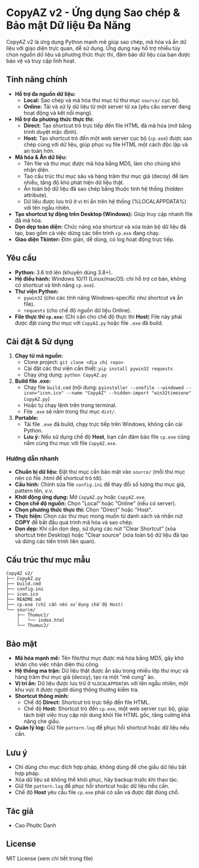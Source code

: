# CopyAZ v2 - Ứng dụng Sao chép & Bảo mật Dữ liệu Đa Năng

CopyAZ v2 là ứng dụng Python mạnh mẽ giúp sao chép, mã hóa và ẩn dữ liệu với giao diện trực quan, dễ sử dụng. Ứng dụng nay hỗ trợ nhiều tùy chọn nguồn dữ liệu và phương thức thực thi, đảm bảo dữ liệu của bạn được bảo vệ và truy cập linh hoạt.

## Tính năng chính

-   **Hỗ trợ đa nguồn dữ liệu:**
    -   **Local:** Sao chép và mã hóa thư mục từ thư mục `source/` cục bộ.
    -   **Online:** Tải và xử lý dữ liệu từ một server từ xa (yêu cầu server đang hoạt động và kết nối mạng).
-   **Hỗ trợ đa phương thức thực thi:**
    -   **Direct:** Tạo shortcut trỏ trực tiếp đến file HTML đã mã hóa (mở bằng trình duyệt mặc định).
    -   **Host:** Tạo shortcut trỏ đến một web server cục bộ (`cp.exe`) được sao chép cùng với dữ liệu, giúp phục vụ file HTML một cách độc lập và an toàn hơn.
-   **Mã hóa & Ẩn dữ liệu:**
    -   Tên file và thư mục được mã hóa bằng MD5, làm cho chúng khó nhận diện.
    -   Tạo cấu trúc thư mục sâu và hàng trăm thư mục giả (decoy) để làm nhiễu, tăng độ khó phát hiện dữ liệu thật.
    -   Ẩn toàn bộ dữ liệu đã sao chép bằng thuộc tính hệ thống (hidden attribute).
    -   Dữ liệu được lưu trữ ở vị trí ẩn trên hệ thống (%LOCALAPPDATA%) với tên ngẫu nhiên.
-   **Tạo shortcut tự động trên Desktop (Windows):** Giúp truy cập nhanh file đã mã hóa.
-   **Dọn dẹp toàn diện:** Chức năng xóa shortcut và xóa toàn bộ dữ liệu đã tạo, bao gồm cả việc dừng các tiến trình `cp.exe` đang chạy.
-   **Giao diện Tkinter:** Đơn giản, dễ dùng, có log hoạt động trực tiếp.

## Yêu cầu

-   **Python:** 3.6 trở lên (khuyên dùng 3.8+).
-   **Hệ điều hành:** Windows 10/11 (Linux/macOS: chỉ hỗ trợ cơ bản, không có shortcut và tính năng `cp.exe`).
-   **Thư viện Python:**
    -   `pywin32` (cho các tính năng Windows-specific như shortcut và ẩn file).
    -   `requests` (cho chế độ nguồn dữ liệu Online).
-   **File thực thi `cp.exe`:** (Chỉ cần cho chế độ thực thi **Host**) File này phải được đặt cùng thư mục với `CopyAZ.py` hoặc file `.exe` đã build.

## Cài đặt & Sử dụng

1.  **Chạy từ mã nguồn:**
    -   Clone project: `git clone <địa chỉ repo>`
    -   Cài đặt các thư viện cần thiết: `pip install pywin32 requests`
    -   Chạy ứng dụng: `python CopyAZ.py`
2.  **Build file .exe:**
    -   Chạy file `build.cmd` (nội dung: `pyinstaller --onefile --windowed --icon="icon.ico" --name "CopyAZ" --hidden-import "win32timezone" CopyAZ.py`)
    -   Hoặc tự chạy lệnh trên trong terminal.
    -   File `.exe` sẽ nằm trong thư mục `dist/`.
3.  **Portable:**
    -   Tải file `.exe` đã build, chạy trực tiếp trên Windows, không cần cài Python.
    -   **Lưu ý:** Nếu sử dụng chế độ **Host**, bạn cần đảm bảo file `cp.exe` cũng nằm cùng thư mục với file `CopyAZ.exe`.

### Hướng dẫn nhanh

-   **Chuẩn bị dữ liệu:** Đặt thư mục cần bảo mật vào `source/` (mỗi thư mục nên có file .html để shortcut trỏ tới).
-   **Cấu hình:** Chỉnh sửa file `config.ini` để thay đổi số lượng thư mục giả, pattern tên, v.v.
-   **Khởi động ứng dụng:** Mở `CopyAZ.py` hoặc `CopyAZ.exe`.
-   **Chọn chế độ nguồn:** Chọn "Local" hoặc "Online" (nếu có server).
-   **Chọn phương thức thực thi:** Chọn "Direct" hoặc "Host".
-   **Thực hiện:** Chọn các thư mục mong muốn từ danh sách và nhấn nút **COPY** để bắt đầu quá trình mã hóa và sao chép.
-   **Dọn dẹp:** Khi cần dọn dẹp, sử dụng các nút "Clear Shortcut" (xóa shortcut trên Desktop) hoặc "Clear source" (xóa toàn bộ dữ liệu đã tạo và dừng các tiến trình liên quan).

## Cấu trúc thư mục mẫu

```
CopyAZ v2/
├── CopyAZ.py
├── build.cmd
├── config.ini
├── icon.ico
├── README.md
├── cp.exe (chỉ cần nếu sử dụng chế độ Host)
└── source/
    ├── Thumuc1/
    │   └── index.html
    └── Thumuc2/
```

## Bảo mật

-   **Mã hóa mạnh mẽ:** Tên file/thư mục được mã hóa bằng MD5, gây khó khăn cho việc nhận diện thủ công.
-   **Hệ thống ma trận:** Dữ liệu thật được ẩn sâu trong nhiều lớp thư mục và hàng trăm thư mục giả (decoy), tạo ra một "mê cung" ảo.
-   **Vị trí ẩn:** Dữ liệu được lưu trữ ở `%LOCALAPPDATA%` với tên ngẫu nhiên, một khu vực ít được người dùng thông thường kiểm tra.
-   **Shortcut thông minh:**
    -   Chế độ **Direct:** Shortcut trỏ trực tiếp đến file HTML.
    -   Chế độ **Host:** Shortcut trỏ đến `cp.exe`, một web server cục bộ, giúp tách biệt việc truy cập nội dung khỏi file HTML gốc, tăng cường khả năng che giấu.
-   **Quản lý log:** Giữ file `pattern.log` để phục hồi shortcut hoặc dữ liệu nếu cần.

## Lưu ý

-   Chỉ dùng cho mục đích hợp pháp, không dùng để che giấu dữ liệu bất hợp pháp.
-   Xóa dữ liệu sẽ không thể khôi phục, hãy backup trước khi thao tác.
-   Giữ file `pattern.log` để phục hồi shortcut hoặc dữ liệu nếu cần.
-   Chế độ **Host** yêu cầu file `cp.exe` phải có sẵn và được đặt đúng chỗ.

## Tác giả

-   Cao Phước Danh

## License

MIT License (xem chi tiết trong file)